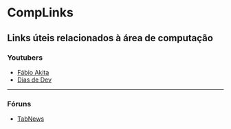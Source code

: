 # CompLinks
## Links úteis relacionados à área de computação
### Youtubers
* [Fábio Akita](https://www.youtube.com/@Akitando)
* [Dias de Dev](https://www.youtube.com/@DiasdeDev)
***
### Fóruns
* [TabNews](https://www.tabnews.com.br/)
